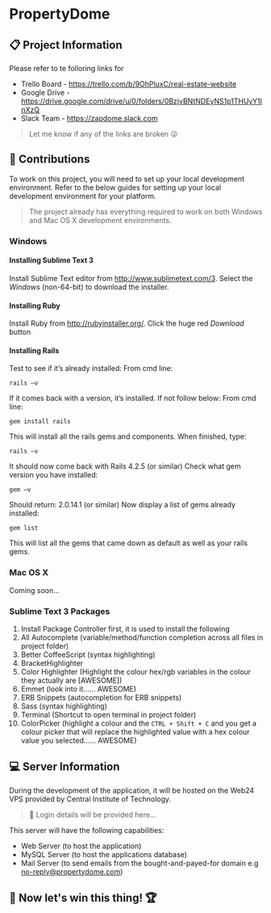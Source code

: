# PropertyDome
## :clipboard: Project Information
Please refer to te folloring links for 
* Trello Board - https://trello.com/b/9OhPluxC/real-estate-website
* Google Drive - https://drive.google.com/drive/u/0/folders/0BzjvBNtNDEyNS1p1THUyY1lnXzQ
* Slack Team - https://zapdome.slack.com

> Let me know if any of the links are broken :stuck_out_tongue_winking_eye:

## :pencil: Contributions
To work on this project, you will need to set up your local development environment. Refer to the below guides for setting up your local development environment for your platform.
> The project already has everything required to work on both Windows and Mac OS X development environments.

### Windows
#### Installing Sublime Text 3
Install Sublime Text editor from http://www.sublimetext.com/3. Select the *Windows* (non-64-bit) to download the installer.
#### Installing Ruby
Install Ruby from http://rubyinstaller.org/. Click the huge red *Download* button
#### Installing Rails
Test to see if it’s already installed:
From cmd line:
```{r, engine='bash', count_lines}
rails –v
```
If it comes back with a version, it’s installed.
If not follow below:
From cmd line:
```{r, engine='bash', count_lines}
gem install rails
```
This will install all the rails gems and components.
When finished, type:
```{r, engine='bash', count_lines}
rails –v
```
It should now come back with Rails 4.2.5 (or similar)
Check what gem version you have installed:
```{r, engine='bash', count_lines}
gem –v
```
Should return: 2.0.14.1 (or similar)
Now display a list of gems already installed:
```{r, engine='bash', count_lines}
gem list
```
This will list all the gems that came down as default as well as your rails gems.

### Mac OS X
Coming soon...

### Sublime Text 3 Packages
1. Install Package Controller first, it is used to install the following
2. All Autocomplete (variable/method/function completion across all files in project folder)
3. Better CoffeeScript (syntax highlighting)
4. BracketHighlighter
5. Color Highlighter (Highlight the colour hex/rgb variables in the colour they actually are [AWESOME])
6. Emmet (look into it...... AWESOME)
7. ERB Snippets (autocompletion for ERB snippets)
8. Sass (syntax highlighting)
9. Terminal (Shortcut to open terminal in project folder)
10. ColorPicker (highlight a colour and the ```CTRL + Shift + C``` and you get a colour picker that will replace the highlighted value with a hex colour value you selected...... AWESOME)

## :computer: Server Information
During the development of the application, it will be hosted on the Web24 VPS provided by Central Institute of Technology. 
> :key: Login details will be provided here...

This server will have the following capabilities:
* Web Server (to host the application)
* MySQL Server (to host the applications database)
* Mail Server (to send emails from the bought-and-payed-for domain e.g no-reply@propertydome.com)

## :checkered_flag: Now let's win this thing! :trophy:
